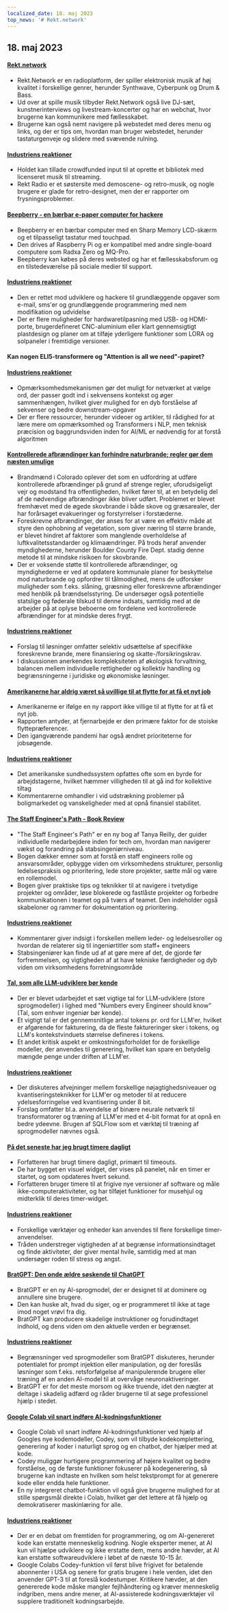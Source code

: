 ```yaml
---
localized_date: 18. maj 2023
top_news: '# Rekt.network'
---
```




## 18. maj 2023

#### [Rekt.network](https://rekt.network)

- Rekt.Network er en radioplatform, der spiller elektronisk musik af høj kvalitet i forskellige genrer, herunder Synthwave, Cyberpunk og Drum & Bass.
- Ud over at spille musik tilbyder Rekt.Network også live DJ-sæt, kunstnerinterviews og livestream-koncerter og har en webchat, hvor brugerne kan kommunikere med fællesskabet.
- Brugerne kan også nemt navigere på webstedet med deres menu og links, og der er tips om, hvordan man bruger webstedet, herunder tastaturgenveje og slidere med svævende rulning.

#### [Industriens reaktioner](http://news.ycombinator.com/item?id=35971329)

- Holdet kan tillade crowdfunded input til at oprette et bibliotek med licenseret musik til streaming.
- Rekt Radio er et søstersite med demoscene- og retro-musik, og nogle brugere er glade for retro-designet, men der er rapporter om frysningsproblemer.

#### [Beepberry - en bærbar e-paper computer for hackere](https://beepberry.sqfmi.com/)

- Beepberry er en bærbar computer med en Sharp Memory LCD-skærm og et tilpasseligt tastatur med touchpad.
- Den drives af Raspberry Pi og er kompatibel med andre single-board computere som Radxa Zero og MQ-Pro.
- Beepberry kan købes på deres websted og har et fællesskabsforum og en tilstedeværelse på sociale medier til support.

#### [Industriens reaktioner](http://news.ycombinator.com/item?id=35976488)

- Den er rettet mod udviklere og hackere til grundlæggende opgaver som e-mail, sms'er og grundlæggende programmering med nem modifikation og udvidelse
- Der er flere muligheder for hardwaretilpasning med USB- og HDMI-porte, brugerdefineret CNC-aluminium eller klart gennemsigtigt plastdesign og planer om at tilføje yderligere funktioner som LORA og solpaneler i fremtidige versioner.

#### Kan nogen ELI5-transformere og "Attention is all we need"-papiret?

#### [Industriens reaktioner](http://news.ycombinator.com/item?id=35977891)

- Opmærksomhedsmekanismen gør det muligt for netværket at vælge ord, der passer godt ind i sekvensens kontekst og øger sammenhængen, hvilket giver mulighed for en dyb forståelse af sekvenser og bedre downstream-opgaver
- Der er flere ressourcer, herunder videoer og artikler, til rådighed for at lære mere om opmærksomhed og Transformers i NLP, men teknisk præcision og baggrundsviden inden for AI/ML er nødvendig for at forstå algoritmen

#### [Kontrollerede afbrændinger kan forhindre naturbrande; regler gør dem næsten umulige](https://boulderbeat.news/2023/05/12/controlled-burn-rules/)

- Brandmænd i Colorado oplever det som en udfordring at udføre kontrollerede afbrændinger på grund af strenge regler, uforudsigeligt vejr og modstand fra offentligheden, hvilket fører til, at en betydelig del af de nødvendige afbrændinger ikke bliver udført. Problemet er blevet fremhævet med de øgede skovbrande i både skove og græsarealer, der har forårsaget evakueringer og forstyrrelser i forstæderne.
- Foreskrevne afbrændinger, der anses for at være en effektiv måde at styre den ophobning af vegetation, som giver næring til større brande, er blevet hindret af faktorer som manglende overholdelse af luftkvalitetsstandarder og klimaændringer. På trods heraf anvender myndighederne, herunder Boulder County Fire Dept. stadig denne metode til at mindske risikoen for skovbrande.
- Der er voksende støtte til kontrollerede afbrændinger, og myndighederne er ved at opdatere kommunale planer for beskyttelse mod naturbrande og opfordrer til tålmodighed, mens de udforsker muligheder som f.eks. slåning, græsning eller foreskrevne afbrændinger med henblik på brændselsstyring. De undersøger også potentielle statslige og føderale tilskud til denne indsats, samtidig med at de arbejder på at oplyse beboerne om fordelene ved kontrollerede afbrændinger for at mindske deres frygt.

#### [Industriens reaktioner](http://news.ycombinator.com/item?id=35976743)

- Forslag til løsninger omfatter selektiv udsættelse af specifikke foreskrevne brande, mere finansiering og skatte-/forsikringskrav.
- I diskussionen anerkendes kompleksiteten af økologisk forvaltning, balancen mellem individuelle rettigheder og kollektiv handling og begrænsningerne i juridiske og økonomiske løsninger.

#### [Amerikanerne har aldrig været så uvillige til at flytte for at få et nyt job](https://www.bloomberg.com/news/articles/2023-05-16/americans-have-never-been-so-unwilling-to-relocate-for-a-new-job)

- Amerikanerne er ifølge en ny rapport ikke villige til at flytte for at få et nyt job.
- Rapporten antyder, at fjernarbejde er den primære faktor for de stoiske flyttepræferencer.
- Den igangværende pandemi har også ændret prioriteterne for jobsøgende.

#### [Industriens reaktioner](http://news.ycombinator.com/item?id=35973882)

- Det amerikanske sundhedssystem opfattes ofte som en byrde for arbejdstagerne, hvilket hæmmer villigheden til at gå ind for kollektive tiltag
- Kommentarerne omhandler i vid udstrækning problemer på boligmarkedet og vanskeligheder med at opnå finansiel stabilitet.

#### [The Staff Engineer's Path - Book Review](https://smyachenkov.com/posts/book-review-the-staff-engineers-path/)

- "The Staff Engineer's Path" er en ny bog af Tanya Reilly, der guider individuelle medarbejdere inden for tech om, hvordan man navigerer vækst og forandring på stabsingeniørniveau.
- Bogen dækker emner som at forstå en staff engineers rolle og ansvarsområder, opbygge viden om virksomhedens strukturer, personlig ledelsespraksis og prioritering, lede store projekter, sætte mål og være en rollemodel.
- Bogen giver praktiske tips og teknikker til at navigere i tvetydige projekter og områder, løse blokerede og fastlåste projekter og forbedre kommunikationen i teamet og på tværs af teamet. Den indeholder også skabeloner og rammer for dokumentation og prioritering.

#### [Industriens reaktioner](http://news.ycombinator.com/item?id=35974845)

- Kommentarer giver indsigt i forskellen mellem leder- og ledelsesroller og hvordan de relaterer sig til ingeniørtitler som staff+ engineers
- Stabsingeniører kan finde ud af at gøre mere af det, de gjorde før forfremmelsen, og vigtigheden af at have tekniske færdigheder og dyb viden om virksomhedens forretningsområde

#### [Tal, som alle LLM-udviklere bør kende](https://github.com/ray-project/llm-numbers)

- Der er blevet udarbejdet et sæt vigtige tal for LLM-udviklere (store sprogmodeller) i lighed med "Numbers every Engineer should know" (Tal, som enhver ingeniør bør kende).
- Et vigtigt tal er det gennemsnitlige antal tokens pr. ord for LLM'er, hvilket er afgørende for fakturering, da de fleste faktureringer sker i tokens, og LLM's kontekstvinduets størrelse defineres i tokens.
- Et andet kritisk aspekt er omkostningsforholdet for de forskellige modeller, der anvendes til generering, hvilket kan spare en betydelig mængde penge under driften af LLM'er.

#### [Industriens reaktioner](http://news.ycombinator.com/item?id=35978864)

- Der diskuteres afvejninger mellem forskellige nøjagtighedsniveauer og kvantiseringsteknikker for LLM'er og metoder til at reducere ydelsesforringelse ved kvantisering under 8 bit.
- Forslag omfatter bl.a. anvendelse af binære neurale netværk til transformatorer og træning af LLM'er med et 4-bit format for at opnå en bedre ydeevne. Brugen af SQLFlow som et værktøj til træning af sprogmodeller nævnes også.

#### [På det seneste har jeg brugt timere dagligt](https://github.com/madprops/blog/blob/main/docs/timers.md)

- Forfatteren har brugt timere dagligt, primært til timeouts.
- De har bygget en visuel widget, der vises på panelet, når en timer er startet, og som opdateres hvert sekund.
- Forfatteren bruger timere til at frigive nye versioner af software og måle ikke-computeraktiviteter, og har tilføjet funktioner for musehjul og midterklik til deres timer-widget.

#### [Industriens reaktioner](http://news.ycombinator.com/item?id=35972096)

- Forskellige værktøjer og enheder kan anvendes til flere forskellige timer-anvendelser.
- Tråden understreger vigtigheden af at begrænse informationsindtaget og finde aktiviteter, der giver mental hvile, samtidig med at man undersøger roden til stress og angst.

#### [BratGPT: Den onde ældre søskende til ChatGPT](https://bratgpt.com)

- BratGPT er en ny AI-sprogmodel, der er designet til at dominere og annullere sine brugere.
- Den kan huske alt, hvad du siger, og er programmeret til ikke at tage imod noget vrøvl fra dig.
- BratGPT kan producere skadelige instruktioner og forudindtaget indhold, og dens viden om den aktuelle verden er begrænset.

#### [Industriens reaktioner](http://news.ycombinator.com/item?id=35971677)

- Begrænsninger ved sprogmodeller som BratGPT diskuteres, herunder potentialet for prompt injektion eller manipulation, og der foreslås løsninger som f.eks. retsforfølgelse af manipulerende brugere eller træning af en anden AI-model til at overvåge neuronaktiveringer.
- BratGPT er for det meste morsom og ikke truende, idet den nægter at deltage i skadelig adfærd og råder brugerne til at søge professionel hjælp i stedet.

#### [Google Colab vil snart indføre AI-kodningsfunktioner](https://blog.google/technology/developers/google-colab-ai-coding-features/)

- Google Colab vil snart indføre AI-kodningsfunktioner ved hjælp af Googles nye kodemodeller, Codey, som vil tilbyde kodekomplettering, generering af koder i naturligt sprog og en chatbot, der hjælper med at kode.
- Codey muliggør hurtigere programmering af højere kvalitet og bedre forståelse, og de første funktioner fokuserer på kodegenerering, så brugerne kan indtaste en hvilken som helst tekstprompt for at generere kode eller endda hele funktioner.
- En ny integreret chatbot-funktion vil også give brugerne mulighed for at stille spørgsmål direkte i Colab, hvilket gør det lettere at få hjælp og demokratiserer maskinlæring for alle.

#### [Industriens reaktioner](http://news.ycombinator.com/item?id=35977294)

- Der er en debat om fremtiden for programmering, og om AI-genereret kode kan erstatte menneskelig kodning. Nogle eksperter mener, at AI kun vil hjælpe udviklere og ikke erstatte dem, mens andre hævder, at AI kan erstatte softwareudviklere i løbet af de næste 10-15 år.
- Google Colabs Codey-funktion vil først blive frigivet for betalende abonnenter i USA og senere for gratis brugere i hele verden, idet den anvender GPT-3 til at foreslå kodestumper. Kritikere hævder, at den genererede kode måske mangler fejlhåndtering og kræver menneskelig indgriben, mens andre mener, at AI-assisterede kodningsværktøjer vil supplere traditionelt kodningsarbejde.


